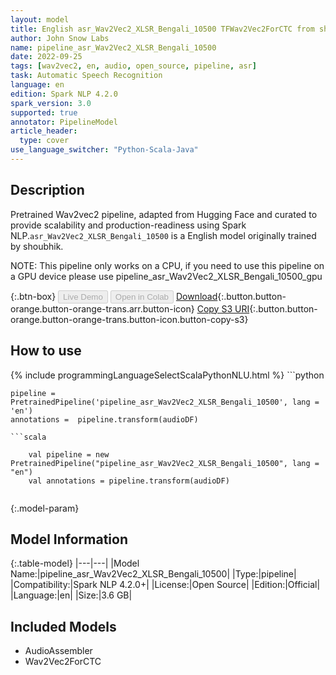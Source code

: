```yaml
---
layout: model
title: English asr_Wav2Vec2_XLSR_Bengali_10500 TFWav2Vec2ForCTC from shoubhik
author: John Snow Labs
name: pipeline_asr_Wav2Vec2_XLSR_Bengali_10500
date: 2022-09-25
tags: [wav2vec2, en, audio, open_source, pipeline, asr]
task: Automatic Speech Recognition
language: en
edition: Spark NLP 4.2.0
spark_version: 3.0
supported: true
annotator: PipelineModel
article_header:
  type: cover
use_language_switcher: "Python-Scala-Java"
---
```


## Description

Pretrained Wav2vec2  pipeline, adapted from Hugging Face and curated to provide scalability and production-readiness using Spark NLP.`asr_Wav2Vec2_XLSR_Bengali_10500` is a English model originally trained by shoubhik.

NOTE: This pipeline only works on a CPU, if you need to use this pipeline on a GPU device please use pipeline_asr_Wav2Vec2_XLSR_Bengali_10500_gpu

{:.btn-box}
<button class="button button-orange" disabled>Live Demo</button>
<button class="button button-orange" disabled>Open in Colab</button>
[Download](https://s3.amazonaws.com/auxdata.johnsnowlabs.com/public/models/pipeline_asr_Wav2Vec2_XLSR_Bengali_10500_en_4.2.0_3.0_1664105201102.zip){:.button.button-orange.button-orange-trans.arr.button-icon}
[Copy S3 URI](s3://auxdata.johnsnowlabs.com/public/models/pipeline_asr_Wav2Vec2_XLSR_Bengali_10500_en_4.2.0_3.0_1664105201102.zip){:.button.button-orange.button-orange-trans.button-icon.button-copy-s3}

## How to use



<div class="tabs-box" markdown="1">
{% include programmingLanguageSelectScalaPythonNLU.html %}
```python

    pipeline = PretrainedPipeline('pipeline_asr_Wav2Vec2_XLSR_Bengali_10500', lang = 'en')
    annotations =  pipeline.transform(audioDF)
    
```
```scala

    val pipeline = new PretrainedPipeline("pipeline_asr_Wav2Vec2_XLSR_Bengali_10500", lang = "en")
    val annotations = pipeline.transform(audioDF)
    
```
</div>

{:.model-param}
## Model Information

{:.table-model}
|---|---|
|Model Name:|pipeline_asr_Wav2Vec2_XLSR_Bengali_10500|
|Type:|pipeline|
|Compatibility:|Spark NLP 4.2.0+|
|License:|Open Source|
|Edition:|Official|
|Language:|en|
|Size:|3.6 GB|

## Included Models

- AudioAssembler
- Wav2Vec2ForCTC